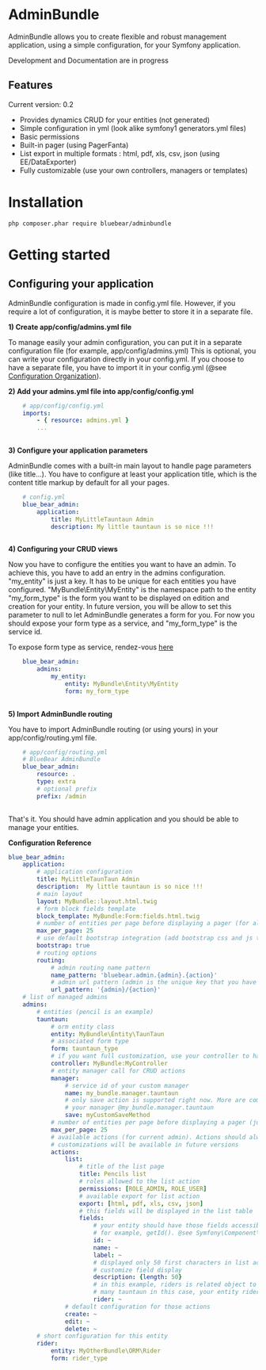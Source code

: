 # AdminBundle

AdminBundle allows you to create flexible and robust management application, using a simple configuration,
for your Symfony application.

Development and Documentation are in progress

## Features

Current version: 0.2

* Provides dynamics CRUD for your entities (not generated)
* Simple configuration in yml (look alike symfony1 generators.yml files)
* Basic permissions
* Built-in pager (using PagerFanta)
* List export in multiple formats : html, pdf, xls, csv, json (using EE/DataExporter)
* Fully customizable (use your own controllers, managers or templates)


# Installation
```
php composer.phar require bluebear/adminbundle
```

# Getting started

## Configuring your application

AdminBundle configuration is made in config.yml file. However, if you require a lot of configuration, it is maybe better
to store it in a separate file.

__1) Create app/config/admins.yml file__

To manage easily your admin configuration, you can put it in a separate configuration file (for example, app/config/admins.yml)
This is optional, you can write your configuration directly in your config.yml. If you choose to have a separate file, you have to
import it in your config.yml (@see [Configuration Organization](http://symfony.com/doc/current/cookbook/configuration/configuration_organization.html#advanced-techniques)).

__2) Add your admins.yml file into app/config/config.yml__

```yml
    # app/config/config.yml
    imports:               
        - { resource: admins.yml }
        ...
        
```

__3) Configure your application parameters__

AdminBundle comes with a built-in main layout to handle page parameters (like title...). You have to configure at least your
application title, which is the content title markup by default for all your pages.

```yml
    # config.yml
    blue_bear_admin:
        application:            
            title: MyLittleTauntaun Admin
            description: My little tauntaun is so nice !!!
                                   
```

__4) Configuring your CRUD views__

Now you have to configure the entities you want to have an admin. To achieve this, you have to add an entry in the admins
configuration.
"my_entity" is just a key. It has to be unique for each entities you have configured.
"MyBundle\Entity\MyEntity" is the namespace path to the entity
"my_form_type" is the form you want to be displayed on edition and creation for your entity. In future version, you will
be allow to set this parameter to null to let AdminBundle generates a form for you. For now you should expose your form
type as a service, and "my_form_type" is the service id. 

To expose form type as service, rendez-vous [here](http://symfony.com/doc/current/cookbook/form/create_custom_field_type.html#creating-your-field-type-as-a-service) 

```yml
    blue_bear_admin:
        admins:
            my_entity:
                entity: MyBundle\Entity\MyEntity
                form: my_form_type
                
```

__5) Import AdminBundle routing__
   
You have to import AdminBundle routing (or using yours) in your app/config/routing.yml file.

```yml
    # app/config/routing.yml
    # BlueBear AdminBundle
    blue_bear_admin:
        resource: .
        type: extra
        # optional prefix
        prefix: /admin
        
```

That's it. You should have admin application and you should be able to manage your entities.



__Configuration Reference__

```yml
blue_bear_admin:
    application:
        # application configuration
        title: MyLittleTaunTaun Admin
        description:  My little tauntaun is so nice !!!
        # main layout
        layout: MyBundle::layout.html.twig
        # form block fields template
        block_template: MyBundle:Form:fields.html.twig
        # number of entities per page before displaying a pager (for all admin by default)
        max_per_page: 25
        # use default bootstrap integration (add bootstrap css and js to the layout)
        bootstrap: true
        # routing options
        routing:
            # admin routing name pattern
            name_pattern: 'bluebear.admin.{admin}.{action}'
            # admin url pattern (admin is the unique key that you have configured in admins configuration section) 
            url_pattern: '{admin}/{action}'
    # list of managed admins
    admins:
        # entities (pencil is an example)
        tauntaun:
            # orm entity class
            entity: MyBundle\Entity\TaunTaun
            # associated form type
            form: tauntaun_type
            # if you want full customization, use your controller to handle actions
            controller: MyBundle:MyController
            # entity manager call for CRUD actions
            manager:
                # service id of your custom manager
                name: my_bundle.manager.tauntaun
                # only save action is supported right now. More are coming. myCustomSaveMethod should be a method of
                # your manager @my_bundle.manager.tauntaun
                save: myCustomSaveMethod
            # number of entities per page before displaying a pager (just for current admin)
            max_per_page: 25
            # available actions (for current admin). Actions should always be list, create, edit and delete. More
            # customizations will be available in future versions
            actions:
                list:
                    # title of the list page
                    title: Pencils list
                    # roles allowed to the list action
                    permissions: [ROLE_ADMIN, ROLE_USER]
                    # available export for list action
                    export: [html, pdf, xls, csv, json]
                    # this fields will be displayed in the list table
                    fields:
                        # your entity should have those fields accessible (public property, getters...)
                        # for example, getId(). @see Symfony\Component\PropertyAccess\PropertyAccessor
                        id: ~                        
                        name: ~
                        label: ~
                        # displayed only 50 first characters in list action for this field (more options are coming to
                        # customize field display
                        description: {length: 50}
                        # in this example, riders is related object to current entity (via ManyToOne, a rider can have
                        # many tauntaun in this case, your entity rider should have an accessible property label) 
                        rider: ~
                # default configuration for those actions
                create: ~
                edit: ~
                delete: ~
        # short configuration for this entity
        rider:
            entity: MyOtherBundle\ORM\Rider
            form: rider_type

```


